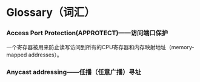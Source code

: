 <h1>Glossary（词汇）</h1>
<h3>Access Port Protection(APPROTECT)——访问端口保护</h3>
<p>一个寄存器被用来防止读写访问到所有的CPU寄存器和内存映射地址（memory-mapped addresses）。</p>
<h3>Anycast addressing——任播（任意广播）寻址</h3>
<p></p>
<h3></h3>
<p></p>
<h3></h3>
<p></p>
<h3></h3>
<p></p>
<h3></h3>
<p></p>
<h3></h3>
<p></p>
<h3></h3>
<p></p>
<h3></h3>
<p></p>
<h3></h3>
<p></p>
